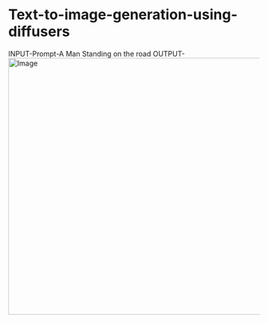 # Text-to-image-generation-using-diffusers

INPUT-Prompt-A Man Standing on the road
OUTPUT-
<img width="564" height="515" alt="Image" src="https://github.com/user-attachments/assets/dd592f87-ef16-481f-9b24-da68e0562b66" />
